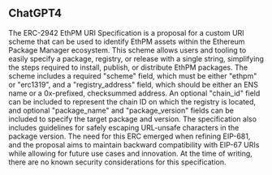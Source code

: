 ## ChatGPT4

The ERC-2942 EthPM URI Specification is a proposal for a custom URI scheme that can be used to identify EthPM assets within the Ethereum Package Manager ecosystem. This scheme allows users and tooling to easily specify a package, registry, or release with a single string, simplifying the steps required to install, publish, or distribute EthPM packages. The scheme includes a required "scheme" field, which must be either "ethpm" or "erc1319", and a "registry_address" field, which should be either an ENS name or a 0x-prefixed, checksummed address. An optional "chain_id" field can be included to represent the chain ID on which the registry is located, and optional "package_name" and "package_version" fields can be included to specify the target package and version. The specification also includes guidelines for safely escaping URL-unsafe characters in the package version. The need for this ERC emerged when refining EIP-681, and the proposal aims to maintain backward compatibility with EIP-67 URIs while allowing for future use cases and innovation. At the time of writing, there are no known security considerations for this specification.
